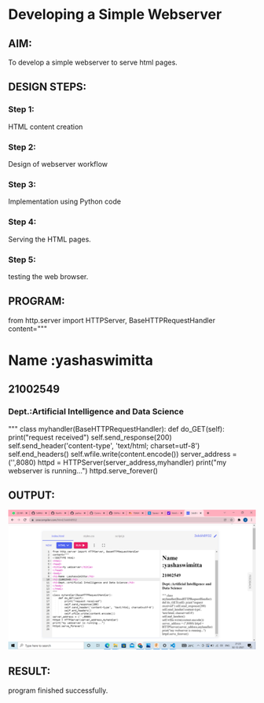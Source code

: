 # Developing a Simple Webserver
## AIM:

To develop a simple webserver to serve html pages.
## DESIGN STEPS:
### Step 1:

HTML content creation
### Step 2:

Design of webserver workflow
### Step 3:

Implementation using Python code
### Step 4:

Serving the HTML pages.
### Step 5:
testing the web browser.

## PROGRAM:
from http.server import HTTPServer, BaseHTTPRequestHandler
content="""
<!DOCTYPE html>
<html>
<head>
<title>My webserver</title>
</head>
<body>
<h1>Name :yashaswimitta</h1>
<h2>21002549</h2>
<h3>Dept.:Artificial Intelligence and Data Science</h3>
</body>
</html>
"""
class myhandler(BaseHTTPRequestHandler):
    def do_GET(self):
        print("request received")
        self.send_response(200)
        self.send_header('content-type', 'text/html; charset=utf-8')
        self.end_headers()
        self.wfile.write(content.encode())
server_address = ('',8080)
httpd = HTTPServer(server_address,myhandler)
print("my webserver is running...")
httpd.serve_forever()

## OUTPUT:
![output](./yashuweb.png)

## RESULT:
program finished successfully.
